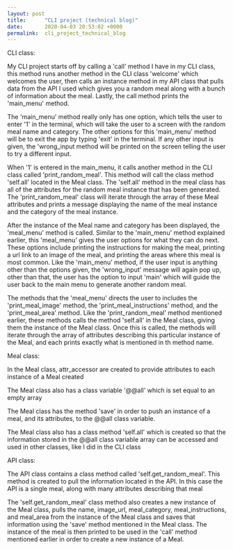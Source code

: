 ```yaml
---
layout: post
title:      "CLI project (technical blog)"
date:       2020-04-03 20:53:02 +0000
permalink:  cli_project_technical_blog
---
```


CLI class:

My CLI project starts off by calling a 'call' method I have in my CLI class, this method runs another method in the CLI class 'welcome' which welcomes the user, then calls an instance method in my API class that pulls data from the API I used which gives you a random meal along with a bunch of information about the meal. Lastly, the call method prints the 'main_menu' method.

The 'main_menu' method really only has one option, which tells the user to enter '1' in the terminal, which will take the user to a screen with the random meal name and category. The other options for this 'main_menu' method will be to exit the app by typing 'exit' in the terminal. If any other input is given, the 'wrong_input method will be printed on the screen telling the user to try a different input.

When '1' is entered in the main_menu, it calls another method in the CLI class called 'print_random_meal'. This method will call the class method 'self.all' located in the Meal class. The 'self.all' method in the meal class has all of the attributes for the random meal instance that has been generated. The 'print_random_meal' class will iterate through the array of these Meal attributes and prints a message displaying the name of the meal instance and the category of the meal instance. 

After the instance of the Meal name and category has been displayed, the 'meal_menu' method is called. Similar to the 'main_menu' method explained earlier, this 'meal_menu' gives the user options for what they can do next. These options include printing the instructions for making the meal, printing a url link to an image of the meal, and printing the areas where this meal is most common. Like the 'main_menu' method, if the user input is anything other than the options given, the 'wrong_input' message will again pop up, other than that, the user has the option to input 'main' which will guide the user back to the main menu to generate another random meal.

The methods that the 'meal_menu' directs the user to includes the 'print_meal_image' method, the 'print_meal_instructions' method, and the 'print_meal_area' method. Like the 'print_random_meal' method mentioned earlier, these methods calls the method 'self.all' in the Meal class, giving them the instance of the Meal class. Once this is called, the methods will iterate through the array of attributes describing this particular instance of the Meal, and each prints exactly what is mentioned in th method name. 

Meal class: 

In the Meal class, attr_accessor are created to provide attributes to each instance of a Meal created

The Meal class also has a class variable '@@all' which is set equal to an empty array

The Meal class has the method 'save' in order to push an instance of a meal, and its attributes, to the @@all class variable.

The Meal class also has a class method 'self.all' which is created so that the information stored in the @@all class variable array can be accessed and used in other classes, like I did in the CLI class

API class:

The API class contains a class method called 'self.get_random_meal'. This method is created to pull the information located in the API. In this case the API is a single meal, along with many attributes describing that meal

The 'self.get_random_meal' class method also creates a new instance of the Meal class, pulls the name, image_url, meal_category, meal_instructions, and meal_area from the instance of the Meal class and saves that information using the 'save' method mentioned in the Meal class. The instance of the meal is then printed to be used in the 'call' method mentioned earlier in order to create a new instance of a Meal.
